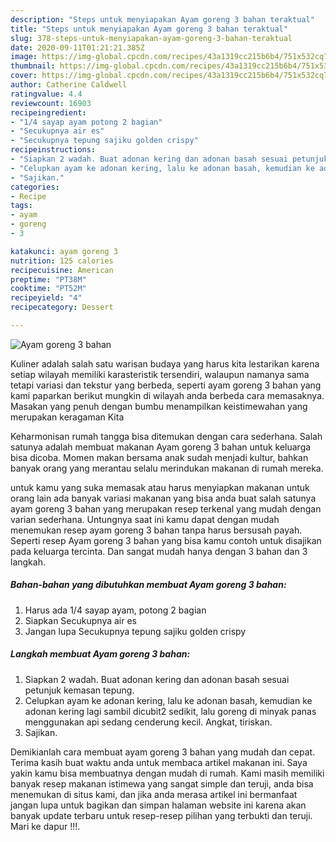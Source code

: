 ```yaml
---
description: "Steps untuk menyiapakan Ayam goreng 3 bahan teraktual"
title: "Steps untuk menyiapakan Ayam goreng 3 bahan teraktual"
slug: 378-steps-untuk-menyiapakan-ayam-goreng-3-bahan-teraktual
date: 2020-09-11T01:21:21.385Z
image: https://img-global.cpcdn.com/recipes/43a1319cc215b6b4/751x532cq70/ayam-goreng-3-bahan-foto-resep-utama.jpg
thumbnail: https://img-global.cpcdn.com/recipes/43a1319cc215b6b4/751x532cq70/ayam-goreng-3-bahan-foto-resep-utama.jpg
cover: https://img-global.cpcdn.com/recipes/43a1319cc215b6b4/751x532cq70/ayam-goreng-3-bahan-foto-resep-utama.jpg
author: Catherine Caldwell
ratingvalue: 4.4
reviewcount: 16903
recipeingredient:
- "1/4 sayap ayam potong 2 bagian"
- "Secukupnya air es"
- "Secukupnya tepung sajiku golden crispy"
recipeinstructions:
- "Siapkan 2 wadah. Buat adonan kering dan adonan basah sesuai petunjuk kemasan tepung."
- "Celupkan ayam ke adonan kering, lalu ke adonan basah, kemudian ke adonan kering lagi sambil dicubit2 sedikit, lalu goreng di minyak panas menggunakan api sedang cenderung kecil. Angkat, tiriskan."
- "Sajikan."
categories:
- Recipe
tags:
- ayam
- goreng
- 3

katakunci: ayam goreng 3 
nutrition: 125 calories
recipecuisine: American
preptime: "PT38M"
cooktime: "PT52M"
recipeyield: "4"
recipecategory: Dessert

---
```



![Ayam goreng 3 bahan](https://img-global.cpcdn.com/recipes/43a1319cc215b6b4/751x532cq70/ayam-goreng-3-bahan-foto-resep-utama.jpg)

Kuliner adalah salah satu warisan budaya yang harus kita lestarikan karena setiap wilayah memiliki karasteristik tersendiri, walaupun namanya sama tetapi variasi dan tekstur yang berbeda, seperti ayam goreng 3 bahan yang kami paparkan berikut mungkin di wilayah anda berbeda cara memasaknya. Masakan yang penuh dengan bumbu menampilkan keistimewahan yang merupakan keragaman Kita

Keharmonisan rumah tangga bisa ditemukan dengan cara sederhana. Salah satunya adalah membuat makanan Ayam goreng 3 bahan untuk keluarga bisa dicoba. Momen makan bersama anak sudah menjadi kultur, bahkan banyak orang yang merantau selalu merindukan makanan di rumah mereka.



untuk kamu yang suka memasak atau harus menyiapkan makanan untuk orang lain ada banyak variasi makanan yang bisa anda buat salah satunya ayam goreng 3 bahan yang merupakan resep terkenal yang mudah dengan varian sederhana. Untungnya saat ini kamu dapat dengan mudah menemukan resep ayam goreng 3 bahan tanpa harus bersusah payah.
Seperti resep Ayam goreng 3 bahan yang bisa kamu contoh untuk disajikan pada keluarga tercinta. Dan sangat mudah hanya dengan 3 bahan dan 3 langkah.


<!--inarticleads1-->

##### Bahan-bahan yang dibutuhkan membuat Ayam goreng 3 bahan:

1. Harus ada 1/4 sayap ayam, potong 2 bagian
1. Siapkan Secukupnya air es
1. Jangan lupa Secukupnya tepung sajiku golden crispy




<!--inarticleads2-->

##### Langkah membuat  Ayam goreng 3 bahan:

1. Siapkan 2 wadah. Buat adonan kering dan adonan basah sesuai petunjuk kemasan tepung.
1. Celupkan ayam ke adonan kering, lalu ke adonan basah, kemudian ke adonan kering lagi sambil dicubit2 sedikit, lalu goreng di minyak panas menggunakan api sedang cenderung kecil. Angkat, tiriskan.
1. Sajikan.




Demikianlah cara membuat ayam goreng 3 bahan yang mudah dan cepat. Terima kasih buat waktu anda untuk membaca artikel makanan ini. Saya yakin kamu bisa membuatnya dengan mudah di rumah. Kami masih memiliki banyak resep makanan istimewa yang sangat simple dan teruji, anda bisa menemukan di situs kami, dan jika anda merasa artikel ini bermanfaat jangan lupa untuk bagikan dan simpan halaman website ini karena akan banyak update terbaru untuk resep-resep pilihan yang terbukti dan teruji. Mari ke dapur !!!. 
